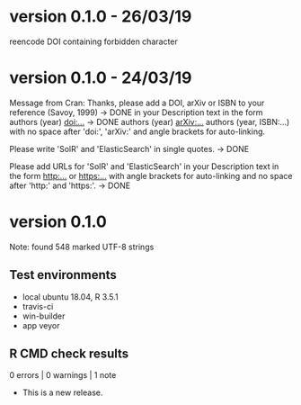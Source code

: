 # version 0.1.0 - 26/03/19
reencode DOI containing forbidden character

# version 0.1.0 - 24/03/19
Message from Cran:
Thanks, please add a DOI, arXiv or ISBN to your reference (Savoy, 1999) -> DONE
in your Description text in the form
authors (year) <doi:...> -> DONE
authors (year) <arXiv:...>
authors (year, ISBN:...)
with no space after 'doi:', 'arXiv:' and angle brackets for auto-linking.


Please write 'SolR' and 'ElasticSearch' in single quotes. -> DONE

Please add URLs for 'SolR' and 'ElasticSearch' in your Description text
in the form
<http:...> or <https:...>
with angle brackets for auto-linking and no space after 'http:' and
'https:'. -> DONE

# version 0.1.0

Note: found 548 marked UTF-8 strings

## Test environments
* local ubuntu 18.04, R 3.5.1
* travis-ci
* win-builder
* app veyor

## R CMD check results

0 errors | 0 warnings | 1 note

* This is a new release.
